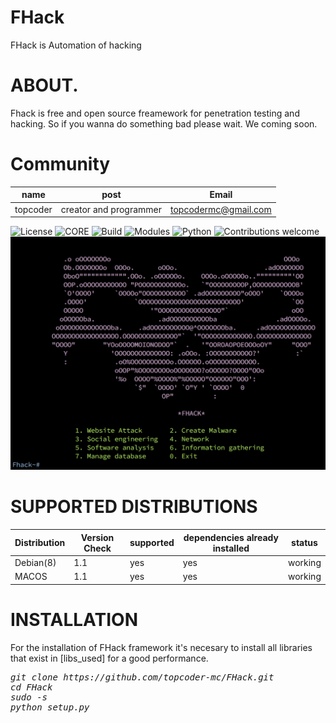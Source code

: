 # FHack

FHack is Automation of hacking

# ABOUT.

Fhack is free and open source freamework for penetration testing and hacking. So if you wanna do something bad please wait.
We coming soon.

# Community

|name | post | Email |
----------|------------|-------|
|topcoder|creator and programmer|topcodermc@gmail.com


![License](https://img.shields.io/badge/license-GPLv3-blue.svg) 
![CORE](https://img.shields.io/badge/core-1.1.6.22-green.svg)
![Build](https://img.shields.io/badge/BUILD-10-red.svg)
![Modules](https://img.shields.io/badge/modules-6-green.svg)
![Python](https://img.shields.io/badge/Python-2.7-green.svg) 
![Contributions welcome](https://img.shields.io/badge/contributions-welcome-green.svg)
![alt text](./about/FhackImage.png)




# SUPPORTED DISTRIBUTIONS
|Distribution | Version Check | supported | dependencies already installed |status |
----------|-------|------|------|-------|
|Debian(8)|1.1 | yes| yes | working   |
|MACOS|1.1|yes|yes|working|

# INSTALLATION
For the installation of FHack framework it's necesary to install all libraries that exist in [libs_used] for a good performance.
<pre><i><n>git clone https://github.com/topcoder-mc/FHack.git
cd FHack
sudo -s
python setup.py
</pre></i></n>
